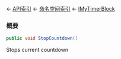 ← [API索引](Api-Index) ← [命名空间索引](Namespace-Index) ← [IMyTimerBlock](SpaceEngineers.Game.ModAPI.Ingame.IMyTimerBlock)

### 概要

```csharp
public void StopCountdown()
```

Stops current countdown

